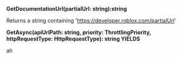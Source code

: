 <b>
  
GetDocumentationUrl(partialUrl: string):string
  
</b>

Returns a string containing 'https://developer.roblox.com/partialUrl'

<b>

  GetAsync(apiUrlPath: string, priority: ThrottlingPriority, httpRequestType: HttpRequestType): string  YIELDS
  
</b>

ah
